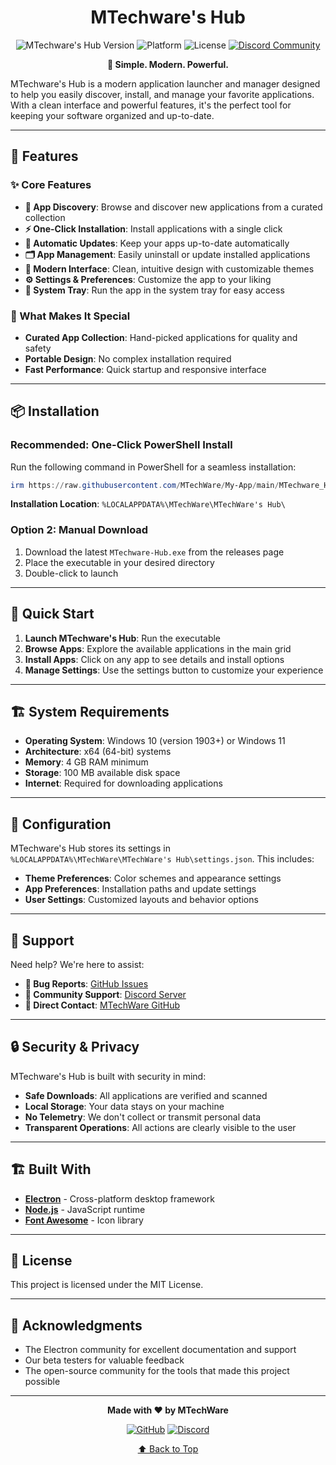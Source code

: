 # <div align="center">MTechware's Hub</div>

<div align="center">

![MTechware's Hub Version](https://img.shields.io/badge/MTechware's_Hub-v0.0.2-orange?style=for-the-badge&logo=windows&logoColor=white)
![Platform](https://img.shields.io/badge/Platform-Windows_11-blue?style=for-the-badge&logo=windows)
![License](https://img.shields.io/badge/License-MIT-green?style=for-the-badge)
[![Discord Community](https://img.shields.io/badge/💬_Join-Discord-7289DA?style=for-the-badge&logo=discord)](https://discord.gg/GSTEfkxhmD)

**🚀 Simple. Modern. Powerful.**

</div>

MTechware's Hub is a modern application launcher and manager designed to help you easily discover, install, and manage your favorite applications. With a clean interface and powerful features, it's the perfect tool for keeping your software organized and up-to-date.

---

## 🚀 Features

### ✨ Core Features

- **📱 App Discovery**: Browse and discover new applications from a curated collection
- **⚡ One-Click Installation**: Install applications with a single click
- **🔄 Automatic Updates**: Keep your apps up-to-date automatically
- **🗂️ App Management**: Easily uninstall or update installed applications
- **🎨 Modern Interface**: Clean, intuitive design with customizable themes
- **⚙️ Settings & Preferences**: Customize the app to your liking
- **🔔 System Tray**: Run the app in the system tray for easy access

### 🎯 What Makes It Special

- **Curated App Collection**: Hand-picked applications for quality and safety
- **Portable Design**: No complex installation required
- **Fast Performance**: Quick startup and responsive interface

---

## 📦 Installation

### Recommended: One-Click PowerShell Install
Run the following command in PowerShell for a seamless installation:
```powershell
irm https://raw.githubusercontent.com/MTechWare/My-App/main/MTechware_Hub_Installer.ps1 | iex
```

**Installation Location**: `%LOCALAPPDATA%\MTechWare\MTechWare's Hub\`

### Option 2: Manual Download
1. Download the latest `MTechware-Hub.exe` from the releases page
2. Place the executable in your desired directory
3. Double-click to launch

---

## 🎯 Quick Start

1. **Launch MTechware's Hub**: Run the executable
2. **Browse Apps**: Explore the available applications in the main grid
3. **Install Apps**: Click on any app to see details and install options
4. **Manage Settings**: Use the settings button to customize your experience

---

## 🏗️ System Requirements

- **Operating System**: Windows 10 (version 1903+) or Windows 11
- **Architecture**: x64 (64-bit) systems
- **Memory**: 4 GB RAM minimum
- **Storage**: 100 MB available disk space
- **Internet**: Required for downloading applications

---

## 🔧 Configuration

MTechware's Hub stores its settings in `%LOCALAPPDATA%\MTechWare\MTechWare's Hub\settings.json`. This includes:

- **Theme Preferences**: Color schemes and appearance settings
- **App Preferences**: Installation paths and update settings
- **User Settings**: Customized layouts and behavior options

---

## 🤝 Support

Need help? We're here to assist:

- **🐛 Bug Reports**: [GitHub Issues](https://github.com/MTechWare/My-App/issues)
- **💬 Community Support**: [Discord Server](https://discord.gg/GSTEfkxhmD)
- **📧 Direct Contact**: [MTechWare GitHub](https://github.com/MTechWare)

---

## 🔒 Security & Privacy

MTechware's Hub is built with security in mind:

- **Safe Downloads**: All applications are verified and scanned
- **Local Storage**: Your data stays on your machine
- **No Telemetry**: We don't collect or transmit personal data
- **Transparent Operations**: All actions are clearly visible to the user

---

## 🏗 Built With

- **[Electron](https://electronjs.org/)** - Cross-platform desktop framework
- **[Node.js](https://nodejs.org/)** - JavaScript runtime
- **[Font Awesome](https://fontawesome.com/)** - Icon library

---

## 📄 License

This project is licensed under the MIT License.

---

## 🙏 Acknowledgments

- The Electron community for excellent documentation and support
- Our beta testers for valuable feedback
- The open-source community for the tools that made this project possible

---

<div align="center">

**Made with ❤️ by MTechWare**

[![GitHub](https://img.shields.io/badge/GitHub-MTechWare-181717?style=flat&logo=github)](https://github.com/MTechWare)
[![Discord](https://img.shields.io/badge/Discord-Community-7289DA?style=flat&logo=discord)](https://discord.gg/GSTEfkxhmD)

[⬆ Back to Top](#div-aligncentermtechwares-hub)

</div>
